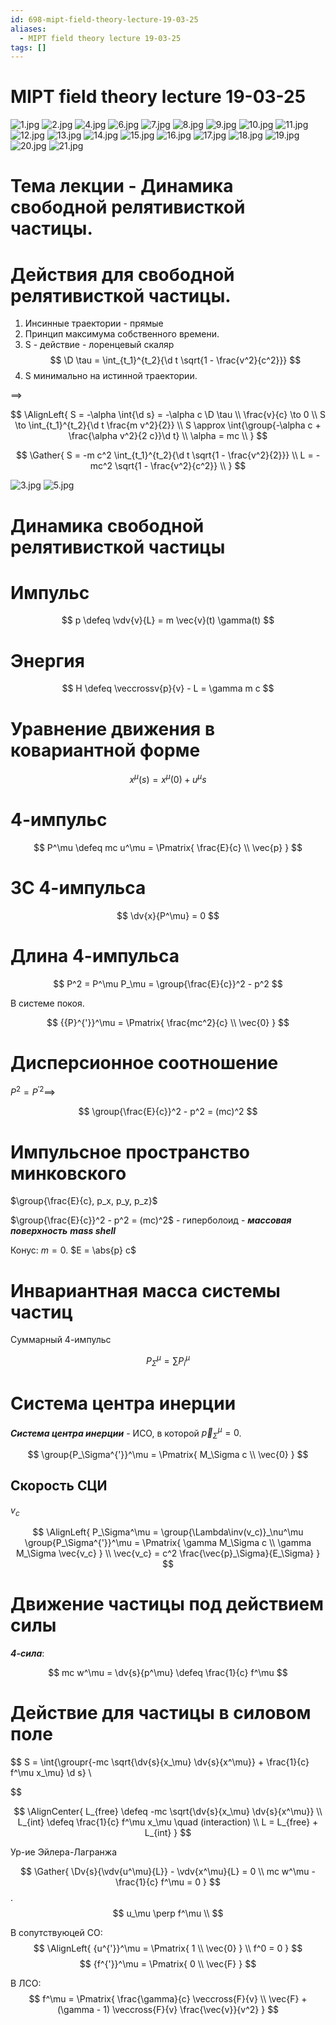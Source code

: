 ```yaml
---
id: 698-mipt-field-theory-lecture-19-03-25
aliases:
  - MIPT field theory lecture 19-03-25
tags: []
---
```


# MIPT field theory lecture 19-03-25

![1.jpg](assets/imgs/19-03-25_10-05-18_377_IMG_20250319_090759.jpg)
![2.jpg](assets/imgs/19-03-25_10-05-18_022_IMG_20250319_091010.jpg)
![4.jpg](assets/imgs/19-03-25_10-05-18_273_IMG_20250319_091526.jpg)
![6.jpg](assets/imgs/19-03-25_10-05-18_669_IMG_20250319_092014.jpg)
![7.jpg](assets/imgs/19-03-25_10-05-18_351_IMG_20250319_092306.jpg)
![8.jpg](assets/imgs/19-03-25_10-05-18_019_IMG_20250319_092849.jpg)
![9.jpg](assets/imgs/19-03-25_10-05-18_103_IMG_20250319_092938.jpg)
![10.jpg](assets/imgs/19-03-25_10-05-18_633_IMG_20250319_092944.jpg)
![11.jpg](assets/imgs/19-03-25_10-05-18_918_IMG_20250319_093337.jpg)
![12.jpg](assets/imgs/19-03-25_10-05-18_721_IMG_20250319_094149.jpg)
![13.jpg](assets/imgs/19-03-25_10-05-18_808_IMG_20250319_094857.jpg)
![14.jpg](assets/imgs/19-03-25_10-05-18_070_IMG_20250319_095552.jpg)
![15.jpg](assets/imgs/19-03-25_10-46-07_183_IMG_20250319_101625.jpg)
![16.jpg](assets/imgs/19-03-25_10-46-07_646_IMG_20250319_101639.jpg)
![17.jpg](assets/imgs/19-03-25_10-46-07_113_IMG_20250319_101725.jpg)
![18.jpg](assets/imgs/19-03-25_10-46-07_853_IMG_20250319_101732.jpg)
![19.jpg](assets/imgs/19-03-25_10-46-07_157_IMG_20250319_102528.jpg)
![20.jpg](assets/imgs/19-03-25_10-46-07_564_IMG_20250319_102846.jpg)
![21.jpg](assets/imgs/19-03-25_10-46-07_900_IMG_20250319_102853.jpg)

# Тема лекции - Динамика свободной релятивисткой частицы.

# Действия для свободной релятивисткой частицы.

1. Инсинные траектории - прямые
2. Принцип максимума собственного времени.
3. S - действие - лоренцевый скаляр
   $$
   \D \tau = \int_{t_1}^{t_2}{\d t \sqrt{1 - \frac{v^2}{c^2}}}
   $$
4. S минимально на истинной траектории.

$\implies$

$$
\AlignLeft{
S = -\alpha \int{\d s} = -\alpha c \D \tau \\
\frac{v}{c} \to 0 \\
S \to \int_{t_1}^{t_2}{\d t \frac{m v^2}{2}} \\
S \approx \int{\group{-\alpha c + \frac{\alpha v^2}{2 c}}\d t} \\
\alpha = mc \\
}
$$

$$
\Gather{
S = -m c^2 \int_{t_1}^{t_2}{\d t \sqrt{1 - \frac{v^2}{2}}} \\
L = -mc^2 \sqrt{1 - \frac{v^2}{c^2}} \\
}
$$

![3.jpg](assets/imgs/19-03-25_10-05-18_223_IMG_20250319_091048.jpg)
![5.jpg](assets/imgs/19-03-25_10-05-18_205_IMG_20250319_091613.jpg)

# Динамика свободной релятивисткой частицы

# Импульс

$$
p \defeq \vdv{v}{L} = m \vec{v}(t) \gamma(t)
$$

# Энергия

$$
H \defeq \veccrossv{p}{v} - L = \gamma m c
$$

# Уравнение движения в ковариантной форме

$$
x^\mu(s) = x^\mu(0) + u^\mu s
$$

# 4-импульс

$$
P^\mu \defeq mc u^\mu = \Pmatrix{
\frac{E}{c} \\ \vec{p}
}
$$

# ЗС 4-импульса

$$
\dv{x}{P^\mu} = 0
$$

# Длина 4-импульса

$$
P^2 = P^\mu P_\mu = \group{\frac{E}{c}}^2 - p^2
$$

В системе покоя.

$$
{{P}^{'}}^\mu = \Pmatrix{
\frac{mc^2}{c} \\ \vec{0}
}
$$

# Дисперсионное соотношение

$P^2 = { {P}^{'} }^2 \implies$

$$
\group{\frac{E}{c}}^2 - p^2 = (mc)^2
$$

# Импульсное пространство минковского

$\group{\frac{E}{c}, p_x, p_y, p_z}$

$\group{\frac{E}{c}}^2 - p^2 = (mc)^2$ - гиперболоид -
**_массовая поверхность_**
**_mass shell_**

Конус: $m = 0$.
$E = \abs{p} c$

# Инвариантная масса системы частиц

Суммарный 4-импульс

$$
P_\Sigma^\mu = \sum{P_i^\mu}
$$

# Система центра инерции

**_Система центра инерции_** - ИСО, в которой $\vec{p}_\Sigma^\mu = 0$.

$$
\group{P_\Sigma^{'}}^\mu = \Pmatrix{
M_\Sigma c \\ \vec{0}
}
$$

## Скорость СЦИ

$v_c$

$$
\AlignLeft{
P_\Sigma^\mu = \group{\Lambda\inv(v_c)}_\nu^\mu \group{P_\Sigma^{'}}^\mu =
\Pmatrix{
\gamma M_\Sigma c \\
\gamma M_\Sigma \vec{v_c}
} \\
\vec{v_c} = c^2 \frac{\vec{p}_\Sigma}{E_\Sigma}
}
$$

# Движение частицы под действием силы

**_4-сила_**:

$$
mc w^\mu = \dv{s}{p^\mu} \defeq \frac{1}{c} f^\mu
$$

# Действие для частицы в силовом поле

$$
S = \int{\groupr{-mc \sqrt{\dv{s}{x_\mu} \dv{s}{x^\mu}} + \frac{1}{c} f^\mu x_\mu} \d s} \\


$$

$$
\AlignCenter{
L_{free} \defeq -mc \sqrt{\dv{s}{x_\mu} \dv{s}{x^\mu}} \\
L_{int} \defeq \frac{1}{c} f^\mu x_\mu \quad (interaction) \\
L = L_{free} + L_{int}
}
$$

Ур-ие Эйлера-Лагранжа

$$
\Gather{
\Dv{s}{\vdv{u^\mu}{L}} - \vdv{x^\mu}{L} = 0 \\
mc w^\mu - \frac{1}{c} f^\mu = 0
}
$$
.
$$
u_\mu \perp f^\mu \\
$$

В сопутствуюцей СО:
$$
\AlignLeft{
{u^{'}}^\mu = \Pmatrix{
1 \\ \vec{0}
} \\
f^0 = 0
}
$$
$$
{f^{'}}^\mu = \Pmatrix{
0 \\ \vec{F}
}
$$

В ЛСО:
$$
f^\mu = \Pmatrix{
\frac{\gamma}{c} \veccross{F}{v} \\
\vec{F} + (\gamma - 1) \veccross{F}{v} \frac{\vec{v}}{v^2}
}
$$
